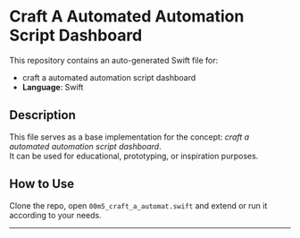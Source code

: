 # Craft A Automated Automation Script Dashboard

This repository contains an auto-generated Swift file for:

- craft a automated automation script dashboard
- **Language**: Swift

## Description

This file serves as a base implementation for the concept: *craft a automated automation script dashboard*.  
It can be used for educational, prototyping, or inspiration purposes.

## How to Use

Clone the repo, open `00m5_craft_a_automat.swift` and extend or run it according to your needs.

---



